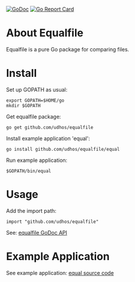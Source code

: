 [![GoDoc](https://godoc.org/github.com/udhos/equalfile?status.svg)](http://godoc.org/github.com/udhos/equalfile)
[![Go Report Card](https://goreportcard.com/badge/github.com/udhos/equalfile)](https://goreportcard.com/report/github.com/udhos/equalfile)

About Equalfile 
===============

Equalfile is a pure Go package for comparing files.

Install
=======

Set up GOPATH as usual:

    export GOPATH=$HOME/go
    mkdir $GOPATH

Get equalfile package:

    go get github.com/udhos/equalfile

Install example application 'equal':

    go install github.com/udhos/equalfile/equal

Run example application:

    $GOPATH/bin/equal

Usage
=====

Add the import path:

    import "github.com/udhos/equalfile"

See: [equalfile GoDoc API](https://godoc.org/github.com/udhos/equalfile)

Example Application
===================

See example application: [equal source code](https://github.com/udhos/equalfile/blob/master/equal/main.go)
